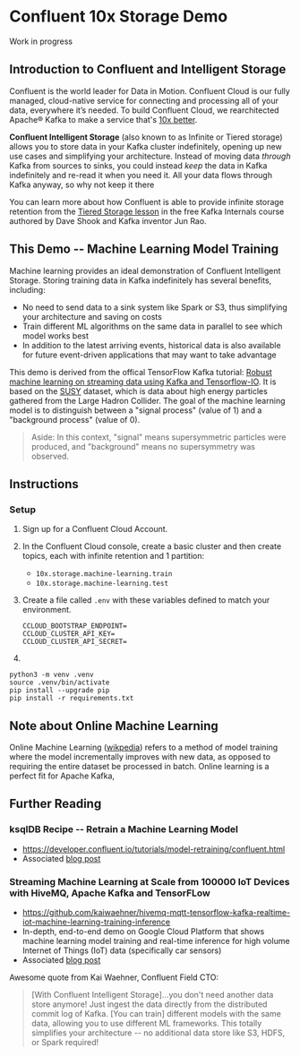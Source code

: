 # Confluent 10x Storage Demo

Work in progress



## Introduction to Confluent and Intelligent Storage

Confluent is the world leader for Data in Motion. Confluent Cloud is our fully managed, cloud-native service for connecting and processing all of your data, everywhere it’s needed. To build Confluent Cloud, we rearchitected Apache® Kafka to make a service that's [10x better](https://www.confluent.io/blog/making-apache-kafka-service-10x-better/?utm_campaign=tm.campaigns_cd.making-confluent-cloud-10x-more-elastic-than-apache-kafka&utm_medium=blogpost).

**Confluent Intelligent Storage** (also known to as Infinite or Tiered storage) allows you to store data in your Kafka cluster indefinitely, opening up new use cases and simplifying your architecture. Instead of moving data *through* Kafka from sources to sinks, you could instead *keep* the data in Kafka indefinitely and re-read it when you need it. All your data flows through Kafka anyway, so why not keep it there

You can learn more about how Confluent is able to provide infinite storage retention from the [Tiered Storage lesson](https://developer.confluent.io/learn-kafka/architecture/tiered-storage/?utm_campaign=tm.campaigns_cd.making-confluent-cloud-10x-more-elastic-than-apache-kafka&utm_medium=blogpost) in the free Kafka Internals course authored by Dave Shook and Kafka inventor Jun Rao.

## This Demo -- Machine Learning Model Training

Machine learning provides an ideal demonstration of Confluent Intelligent Storage. Storing training data in Kafka indefinitely has several benefits, including:
- No need to send data to a sink system like Spark or S3, thus simplifying your architecture and saving on costs
- Train different ML algorithms on the same data in parallel to see which model works best
- In addition to the latest arriving events, historical data is also available for future event-driven applications that may want to take advantage

This demo is derived from the offical TensorFlow Kafka tutorial: [Robust machine learning on streaming data using Kafka and Tensorflow-IO](https://www.tensorflow.org/io/tutorials/kafka). It is based on the [SUSY](https://archive.ics.uci.edu/ml/datasets/SUSY#) dataset, which is data about high energy particles gathered from the Large Hadron Collider. The goal of the machine learning model is to distinguish between a "signal process" (value of 1) and a "background process" (value of 0).

> Aside: In this context, "signal" means supersymmetric particles were produced, and "background" means no supersymmetry was observed.

## Instructions

### Setup
1. Sign up for a Confluent Cloud Account.

1. In the Confluent Cloud console, create a basic cluster and then create topics, each with infinite retention and 1 partition:
    - `10x.storage.machine-learning.train`
    - `10x.storage.machine-learning.test`

1. Create a file called `.env` with these variables defined to match your environment.
    ```
    CCLOUD_BOOTSTRAP_ENDPOINT=
    CCLOUD_CLUSTER_API_KEY=
    CCLOUD_CLUSTER_API_SECRET=
    ```
1.

```
python3 -m venv .venv
source .venv/bin/activate
pip install --upgrade pip
pip install -r requirements.txt
```

## Note about Online Machine Learning

Online Machine Learning ([wikpedia](https://en.wikipedia.org/wiki/Online_machine_learning)) refers to a method of model training where the model incrementally improves with new data, as opposed to requiring the entire dataset be processed in batch. Online learning is a perfect fit for Apache Kafka,

## Further Reading

### ksqlDB Recipe -- Retrain a Machine Learning Model

- https://developer.confluent.io/tutorials/model-retraining/confluent.html
- Associated [blog post](https://www.confluent.io/blog/how-baader-built-a-predictive-analytics-machine-learning-system-with-kafka-and-rstudio/)
### Streaming Machine Learning at Scale from 100000 IoT Devices with HiveMQ, Apache Kafka and TensorFLow
- https://github.com/kaiwaehner/hivemq-mqtt-tensorflow-kafka-realtime-iot-machine-learning-training-inference
- In-depth, end-to-end demo on Google Cloud Platform that shows machine learning model training and real-time inference for high volume Internet of Things (IoT) data (specifically car sensors)
- Associated [blog post](https://www.confluent.io/blog/streaming-machine-learning-with-tiered-storage/)

Awesome quote from Kai Waehner, Confluent Field CTO:
> [With Confluent Intelligent Storage]...you don't need another data store anymore! Just ingest the data directly from the distributed commit log of Kafka. [You can train] different models with the same data, allowing you to use different ML frameworks. This totally simplifies your architecture -- no additional data store like S3, HDFS, or Spark required!